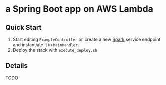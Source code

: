 # a Spring Boot app on AWS Lambda

## Quick Start
1. Start editing `ExampleController` or create a new [Spark](http://sparkjava.com/) service endpoint and instantiate it in `MainHandler`. 
1. Deploy the stack with `execute_deploy.sh`

## Details

TODO